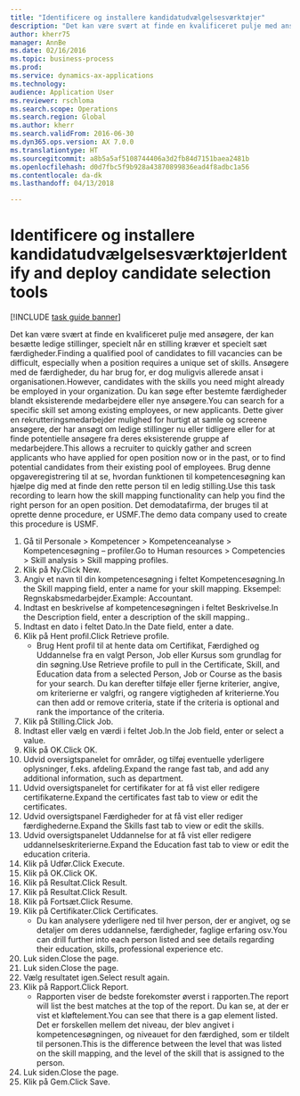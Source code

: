 ```yaml
--- 
title: "Identificere og installere kandidatudvælgelsesværktøjer"
description: "Det kan være svært at finde en kvalificeret pulje med ansøgere, der kan besætte ledige stillinger, specielt når en stilling kræver et specielt sæt færdigheder."
author: kherr75
manager: AnnBe
ms.date: 02/16/2016
ms.topic: business-process
ms.prod: 
ms.service: dynamics-ax-applications
ms.technology: 
audience: Application User
ms.reviewer: rschloma
ms.search.scope: Operations
ms.search.region: Global
ms.author: kherr
ms.search.validFrom: 2016-06-30
ms.dyn365.ops.version: AX 7.0.0
ms.translationtype: HT
ms.sourcegitcommit: a8b5a5af5108744406a3d2fb84d7151baea2481b
ms.openlocfilehash: d0d7fbc5f9b928a43870899836ead4f8adbc1a56
ms.contentlocale: da-dk
ms.lasthandoff: 04/13/2018

---
```

# <a name="identify-and-deploy-candidate-selection-tools"></a><span data-ttu-id="dfb11-103">Identificere og installere kandidatudvælgelsesværktøjer</span><span class="sxs-lookup"><span data-stu-id="dfb11-103">Identify and deploy candidate selection tools</span></span>

[!INCLUDE [task guide banner](../../includes/task-guide-banner.md)]

<span data-ttu-id="dfb11-104">Det kan være svært at finde en kvalificeret pulje med ansøgere, der kan besætte ledige stillinger, specielt når en stilling kræver et specielt sæt færdigheder.</span><span class="sxs-lookup"><span data-stu-id="dfb11-104">Finding a qualified pool of candidates to fill vacancies can be difficult, especially when a position requires a unique set of skills.</span></span>  <span data-ttu-id="dfb11-105">Ansøgere med de færdigheder, du har brug for, er dog muligvis allerede ansat i organisationen.</span><span class="sxs-lookup"><span data-stu-id="dfb11-105">However, candidates with the skills you need might already be employed in your organization.</span></span> <span data-ttu-id="dfb11-106">Du kan søge efter bestemte færdigheder blandt eksisterende medarbejdere eller nye ansøgere.</span><span class="sxs-lookup"><span data-stu-id="dfb11-106">You can search for a specific skill set among existing employees, or new applicants.</span></span> <span data-ttu-id="dfb11-107">Dette giver en rekrutteringsmedarbejder mulighed for hurtigt at samle og screene ansøgere, der har ansøgt om ledige stillinger nu eller tidligere eller for at finde potentielle ansøgere fra deres eksisterende gruppe af medarbejdere.</span><span class="sxs-lookup"><span data-stu-id="dfb11-107">This allows a recruiter to quickly gather and screen applicants who have applied for open position now or in the past, or to find potential candidates from their existing pool of employees.</span></span> <span data-ttu-id="dfb11-108">Brug denne opgaveregistrering til at se, hvordan funktionen til kompetencesøgning kan hjælpe dig med at finde den rette person til en ledig stilling.</span><span class="sxs-lookup"><span data-stu-id="dfb11-108">Use this task recording to learn how the skill mapping functionality can help you find the right person for an open position.</span></span> <span data-ttu-id="dfb11-109">Det demodatafirma, der bruges til at oprette denne procedure, er USMF.</span><span class="sxs-lookup"><span data-stu-id="dfb11-109">The demo data company used to create this procedure is USMF.</span></span>

1. <span data-ttu-id="dfb11-110">Gå til Personale > Kompetencer > Kompetenceanalyse > Kompetencesøgning – profiler.</span><span class="sxs-lookup"><span data-stu-id="dfb11-110">Go to Human resources > Competencies > Skill analysis > Skill mapping profiles.</span></span>
2. <span data-ttu-id="dfb11-111">Klik på Ny.</span><span class="sxs-lookup"><span data-stu-id="dfb11-111">Click New.</span></span>
3. <span data-ttu-id="dfb11-112">Angiv et navn til din kompetencesøgning i feltet Kompetencesøgning.</span><span class="sxs-lookup"><span data-stu-id="dfb11-112">In the Skill mapping field, enter a name for your skill mapping.</span></span>  <span data-ttu-id="dfb11-113">Eksempel: Regnskabsmedarbejder.</span><span class="sxs-lookup"><span data-stu-id="dfb11-113">Example: Accountant.</span></span>
4. <span data-ttu-id="dfb11-114">Indtast en beskrivelse af kompetencesøgningen i feltet Beskrivelse.</span><span class="sxs-lookup"><span data-stu-id="dfb11-114">In the Description field, enter a description of the skill mapping..</span></span>
5. <span data-ttu-id="dfb11-115">Indtast en dato i feltet Dato.</span><span class="sxs-lookup"><span data-stu-id="dfb11-115">In the Date field, enter a date.</span></span>
6. <span data-ttu-id="dfb11-116">Klik på Hent profil.</span><span class="sxs-lookup"><span data-stu-id="dfb11-116">Click Retrieve profile.</span></span>
    * <span data-ttu-id="dfb11-117">Brug Hent profil til at hente data om Certifikat, Færdighed og Uddannelse fra en valgt Person, Job eller Kursus som grundlag for din søgning.</span><span class="sxs-lookup"><span data-stu-id="dfb11-117">Use Retrieve profile to pull in the Certificate, Skill, and Education data from a selected Person, Job or Course as the basis for your search.</span></span>   <span data-ttu-id="dfb11-118">Du kan derefter tilføje eller fjerne kriterier, angive, om kriterierne er valgfri, og rangere vigtigheden af kriterierne.</span><span class="sxs-lookup"><span data-stu-id="dfb11-118">You can then add or remove criteria, state if the criteria is optional and rank the importance of the criteria.</span></span>  
7. <span data-ttu-id="dfb11-119">Klik på Stilling.</span><span class="sxs-lookup"><span data-stu-id="dfb11-119">Click Job.</span></span>
8. <span data-ttu-id="dfb11-120">Indtast eller vælg en værdi i feltet Job.</span><span class="sxs-lookup"><span data-stu-id="dfb11-120">In the Job field, enter or select a value.</span></span>
9. <span data-ttu-id="dfb11-121">Klik på OK.</span><span class="sxs-lookup"><span data-stu-id="dfb11-121">Click OK.</span></span>
10. <span data-ttu-id="dfb11-122">Udvid oversigtspanelet for områder, og tilføj eventuelle yderligere oplysninger, f.eks. afdeling.</span><span class="sxs-lookup"><span data-stu-id="dfb11-122">Expand the range fast tab, and add any additional information, such as department.</span></span>
11. <span data-ttu-id="dfb11-123">Udvid oversigtspanelet for certifikater for at få vist eller redigere certifikaterne.</span><span class="sxs-lookup"><span data-stu-id="dfb11-123">Expand the certificates fast tab to view or edit the certificates.</span></span>
12. <span data-ttu-id="dfb11-124">Udvid oversigtspanel Færdigheder for at få vist eller rediger færdighederne.</span><span class="sxs-lookup"><span data-stu-id="dfb11-124">Expand the Skills fast tab to view or edit the skills.</span></span>
13. <span data-ttu-id="dfb11-125">Udvid oversigtspanelet Uddannelse for at få vist eller redigere uddannelseskriterierne.</span><span class="sxs-lookup"><span data-stu-id="dfb11-125">Expand the Education fast tab to view or edit the education criteria.</span></span>
14. <span data-ttu-id="dfb11-126">Klik på Udfør.</span><span class="sxs-lookup"><span data-stu-id="dfb11-126">Click Execute.</span></span>
15. <span data-ttu-id="dfb11-127">Klik på OK.</span><span class="sxs-lookup"><span data-stu-id="dfb11-127">Click OK.</span></span>
16. <span data-ttu-id="dfb11-128">Klik på Resultat.</span><span class="sxs-lookup"><span data-stu-id="dfb11-128">Click Result.</span></span>
17. <span data-ttu-id="dfb11-129">Klik på Resultat.</span><span class="sxs-lookup"><span data-stu-id="dfb11-129">Click Result.</span></span>
18. <span data-ttu-id="dfb11-130">Klik på Fortsæt.</span><span class="sxs-lookup"><span data-stu-id="dfb11-130">Click Resume.</span></span>
19. <span data-ttu-id="dfb11-131">Klik på Certifikater.</span><span class="sxs-lookup"><span data-stu-id="dfb11-131">Click Certificates.</span></span>
    * <span data-ttu-id="dfb11-132">Du kan analysere yderligere ned til hver person, der er angivet, og se detaljer om deres uddannelse, færdigheder, faglige erfaring osv.</span><span class="sxs-lookup"><span data-stu-id="dfb11-132">You can drill further into each person listed and see details regarding their education, skills, professional experience etc.</span></span>  
20. <span data-ttu-id="dfb11-133">Luk siden.</span><span class="sxs-lookup"><span data-stu-id="dfb11-133">Close the page.</span></span>
21. <span data-ttu-id="dfb11-134">Luk siden.</span><span class="sxs-lookup"><span data-stu-id="dfb11-134">Close the page.</span></span>
22. <span data-ttu-id="dfb11-135">Vælg resultatet igen.</span><span class="sxs-lookup"><span data-stu-id="dfb11-135">Select result again.</span></span>
23. <span data-ttu-id="dfb11-136">Klik på Rapport.</span><span class="sxs-lookup"><span data-stu-id="dfb11-136">Click Report.</span></span>
    * <span data-ttu-id="dfb11-137">Rapporten viser de bedste forekomster øverst i rapporten.</span><span class="sxs-lookup"><span data-stu-id="dfb11-137">The report will list the best matches at the top of the report.</span></span>  <span data-ttu-id="dfb11-138">Du kan se, at der er vist et kløftelement.</span><span class="sxs-lookup"><span data-stu-id="dfb11-138">You can see that there is a gap element listed.</span></span>  <span data-ttu-id="dfb11-139">Det er forskellen mellem det niveau, der blev angivet i kompetencesøgningen, og niveauet for den færdighed, som er tildelt til personen.</span><span class="sxs-lookup"><span data-stu-id="dfb11-139">This is the difference between the level that was listed on the skill mapping, and the level of the skill that is assigned to the person.</span></span>  
24. <span data-ttu-id="dfb11-140">Luk siden.</span><span class="sxs-lookup"><span data-stu-id="dfb11-140">Close the page.</span></span>
25. <span data-ttu-id="dfb11-141">Klik på Gem.</span><span class="sxs-lookup"><span data-stu-id="dfb11-141">Click Save.</span></span>


